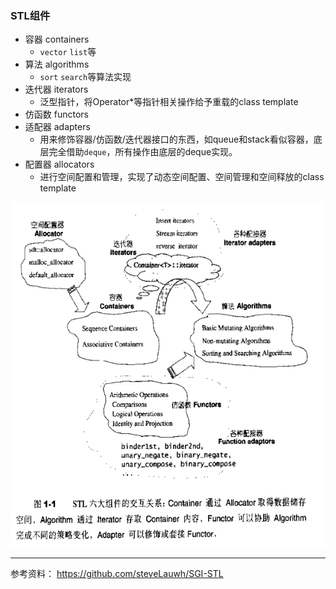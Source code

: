 ### STL组件

- 容器 containers
  - `vector` `list`等
- 算法  algorithms
  - `sort` `search`等算法实现
- 迭代器 iterators
  - 泛型指针，将Operator*等指针相关操作给予重载的class template
- 仿函数 functors
- 适配器 adapters
  - 用来修饰容器/仿函数/迭代器接口的东西，如queue和stack看似容器，底层完全借助`deque`，所有操作由底层的deque实现。
- 配置器 allocators
  - 进行空间配置和管理，实现了动态空间配置、空间管理和空间释放的class template

![avatar](../pics/stl.png)

-----
参考资料：
https://github.com/steveLauwh/SGI-STL
